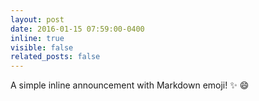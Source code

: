 ```yaml
---
layout: post
date: 2016-01-15 07:59:00-0400
inline: true
visible: false
related_posts: false
---
```


A simple inline announcement with Markdown emoji! :sparkles: :smile:
